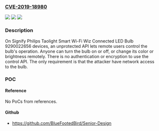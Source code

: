 ### [CVE-2019-18980](https://cve.mitre.org/cgi-bin/cvename.cgi?name=CVE-2019-18980)
![](https://img.shields.io/static/v1?label=Product&message=n%2Fa&color=blue)
![](https://img.shields.io/static/v1?label=Version&message=n%2Fa&color=blue)
![](https://img.shields.io/static/v1?label=Vulnerability&message=n%2Fa&color=brighgreen)

### Description

On Signify Philips Taolight Smart Wi-Fi Wiz Connected LED Bulb 9290022656 devices, an unprotected API lets remote users control the bulb's operation. Anyone can turn the bulb on or off, or change its color or brightness remotely. There is no authentication or encryption to use the control API. The only requirement is that the attacker have network access to the bulb.

### POC

#### Reference
No PoCs from references.

#### Github
- https://github.com/BlueFootedBird/Senior-Design

